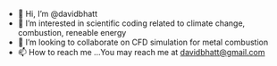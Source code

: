 - 👋 Hi, I’m @davidbhatt
- 👀 I’m interested in scientific coding related to climate change, combustion, reneable energy 
- 💞️ I’m looking to collaborate on CFD simulation for metal combustion
- 📫 How to reach me ...You may reach me at davidbhatt@gmail.com

<!---
davidbhatt/davidbhatt is a ✨ special ✨ repository because its `README.md` (this file) appears on your GitHub profile.
You can click the Preview link to take a look at your changes.
--->
